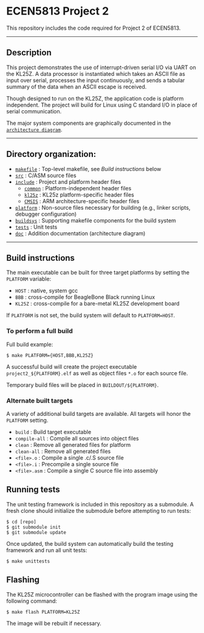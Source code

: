 # ECEN5813 Project 2

This repository includes the code required for Project 2 of ECEN5813.

---

## Description

This project demonstrates the use of interrupt-driven serial I/O via UART on
the KL25Z. A data processor is instantiated which takes an ASCII file as input
over serial, processes the input continuously, and sends a tabular summary of
the data when an ASCII escape is received.

Though designed to run on the KL25Z, the application code is platform independent.
The project will build for Linux using C standard I/O in place of serial communication.

The major system components are graphically documented in the
[`architecture diagram`](doc/architecture.svg).

---

## Directory organization:

 - [`makefile`](makefile) : Top-level makefile, see _Build instructions_ below
 - [`src`](src) : C/ASM source files
 - [`include`](include) : Project and platform header files
   - [`common`](include/common) : Platform-independent header files
   - [`kl25z`](include/kl25z) : KL25z platform-specific header files
   - [`CMSIS`](include/CMSIS) : ARM architecture-specific header files
 - [`platform`](platform) : Non-source files necessary for building (e.g., linker scripts, debugger configuration)
 - [`buildsys`](buildsys) : Supporting makefile components for the build system
 - [`tests`](tests) : Unit tests
 - [`doc`](doc) : Addition documentation (architecture diagram)

---

## Build instructions

The main executable can be built for three target platforms by setting the `PLATFORM` variable:

  - `HOST` : native, system gcc
  - `BBB` : cross-compile for BeagleBone Black running Linux
  - `KL25Z` : cross-compile for a bare-metal KL25Z development board

If `PLATFORM` is not set, the build system will default to `PLATFORM=HOST`. 

### To perform a full build

Full build example:

```
$ make PLATFORM={HOST,BBB,KL25Z}
```

A successful build will create the project executable `project2_${PLATFORM}.elf` as well as object files `*.o` for each source file.

Temporary build files will be placed in `BUILDOUT/${PLATFORM}`.


### Alternate built targets

A variety of additional build targets are available. All targets will honor the `PLATFORM` setting.

 - `build`         : Build target executable
 - `compile-all`   : Compile all sources into object files
 - `clean`         : Remove all generated files for platform
 - `clean-all`     : Remove all generated files
 - `<file>.o`      : Compile a single .c/.S source file
 - `<file>.i`      : Precompile a single source file
 - `<file>.asm`    : Compile a single C source file into assembly

## Running tests

The unit testing framework is included in this repository as a submodule. A
fresh clone should initialize the submodule before attempting to run tests:

```
$ cd [repo]
$ git submodule init
$ git submodule update
```

Once updated, the build system can automatically build the testing framework and run all unit tests:

```
$ make unittests
```

## Flashing

The KL25Z microcontroller can be flashed with the program image using the following command:

```
$ make flash PLATFORM=KL25Z
```
The image will be rebuilt if necessary.


